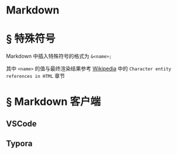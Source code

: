 # Markdown

# &sect; 特殊符号

Markdown 中插入特殊符号的格式为 `&<name>;`

其中 `<name>` 的值与最终渲染结果参考 [Wikipedia](https://en.wikipedia.org/wiki/List_of_XML_and_HTML_character_entity_references#cite_note-semicolon-1) 中的 `Character entity references in HTML` 章节

# &sect; Markdown 客户端

## VSCode

## Typora